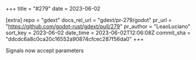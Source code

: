 +++
title = "#279"
date = 2023-06-02

[extra]
repo = "gdext"
docs_rel_url = "gdext/pr-279/godot"
pr_url = "https://github.com/godot-rust/gdext/pull/279"
pr_author = "LeaoLuciano"
sort_key = 2023-06-02
date_time = 2023-06-02T12:06:08Z
commit_sha = "ddcdc6a8c0ca20c16552a90874cfcec287f56da0"
+++

Signals now accept parameters
